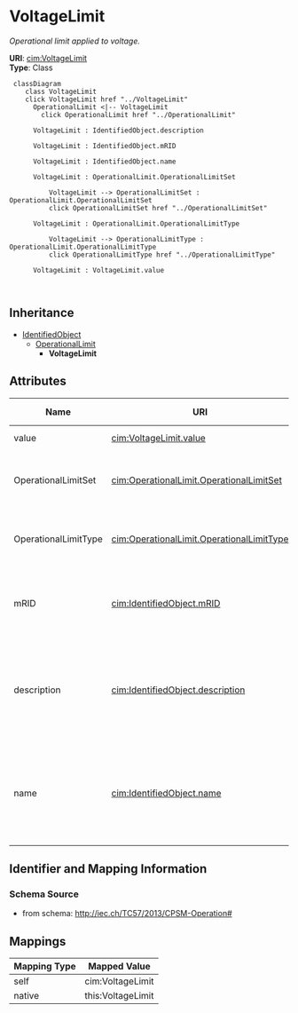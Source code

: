 # VoltageLimit


_Operational limit applied to voltage._





**URI**: [cim:VoltageLimit](http://iec.ch/TC57/2013/CIM-schema-cim16#VoltageLimit)<br />
**Type**: Class




```mermaid
 classDiagram
    class VoltageLimit
    click VoltageLimit href "../VoltageLimit"
      OperationalLimit <|-- VoltageLimit
        click OperationalLimit href "../OperationalLimit"
      
      VoltageLimit : IdentifiedObject.description
        
      VoltageLimit : IdentifiedObject.mRID
        
      VoltageLimit : IdentifiedObject.name
        
      VoltageLimit : OperationalLimit.OperationalLimitSet
        
          VoltageLimit --> OperationalLimitSet : OperationalLimit.OperationalLimitSet
          click OperationalLimitSet href "../OperationalLimitSet"
        
      VoltageLimit : OperationalLimit.OperationalLimitType
        
          VoltageLimit --> OperationalLimitType : OperationalLimit.OperationalLimitType
          click OperationalLimitType href "../OperationalLimitType"
        
      VoltageLimit : VoltageLimit.value
        
      
```





## Inheritance
* [IdentifiedObject](IdentifiedObject.md)
    * [OperationalLimit](OperationalLimit.md)
        * **VoltageLimit**



## Attributes


| Name | URI | Cardinality and Range | Description | Inheritance |
| ---  | --- | --- | --- | --- |
| value | [cim:VoltageLimit.value](http://iec.ch/TC57/2013/CIM-schema-cim16#VoltageLimit.value) | 1 <br />  [Voltage](Voltage.md)  | Limit on voltage | direct |
| OperationalLimitSet | [cim:OperationalLimit.OperationalLimitSet](http://iec.ch/TC57/2013/CIM-schema-cim16#OperationalLimit.OperationalLimitSet) | 1 <br />  [OperationalLimitSet](OperationalLimitSet.md)  | The limit set to which the limit values belong | [OperationalLimit](OperationalLimit.md) |
| OperationalLimitType | [cim:OperationalLimit.OperationalLimitType](http://iec.ch/TC57/2013/CIM-schema-cim16#OperationalLimit.OperationalLimitType) | 1 <br />  [OperationalLimitType](OperationalLimitType.md)  | The limit type associated with this limit | [OperationalLimit](OperationalLimit.md) |
| mRID | [cim:IdentifiedObject.mRID](http://iec.ch/TC57/2013/CIM-schema-cim16#IdentifiedObject.mRID) | 0..1 <br />  string  | Master resource identifier issued by a model authority | [IdentifiedObject](IdentifiedObject.md) |
| description | [cim:IdentifiedObject.description](http://iec.ch/TC57/2013/CIM-schema-cim16#IdentifiedObject.description) | 0..1 <br />  string  | The description is a free human readable text describing or naming the object | [IdentifiedObject](IdentifiedObject.md) |
| name | [cim:IdentifiedObject.name](http://iec.ch/TC57/2013/CIM-schema-cim16#IdentifiedObject.name) | 1 <br />  string  | The name is any free human readable and possibly non unique text naming the o... | [IdentifiedObject](IdentifiedObject.md) |









## Identifier and Mapping Information







### Schema Source


* from schema: http://iec.ch/TC57/2013/CPSM-Operation#





## Mappings

| Mapping Type | Mapped Value |
| ---  | ---  |
| self | cim:VoltageLimit |
| native | this:VoltageLimit |




